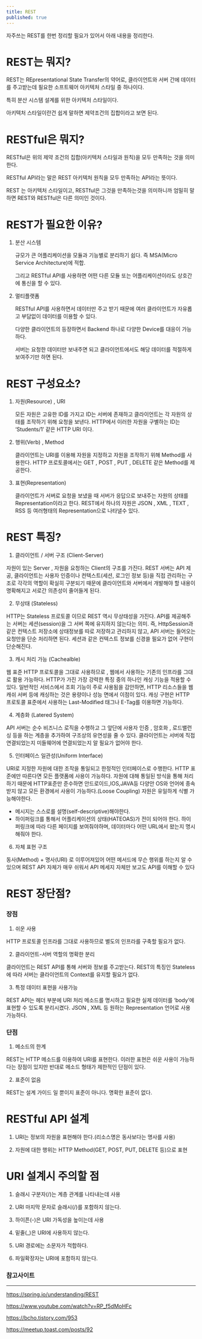 ```yaml
---
title: REST
published: true
---
```




자주쓰는 REST를 한번 정리할 필요가 있어서 아래 내용을 정리한다.



# [](#header-1)REST는 뭐지?

REST는 REpresentational State Transfer의 약어로, 클라이언트와 서버 간에 데이터를 주고받는데 필요한 소프트웨어 아키텍처 스타일 중 하나이다. 

특히 분산 시스템 설계를 위한 아키텍처 스타일이다. 

아키텍처 스타일이란건 쉽게 말하면 제약조건의 집합이라고 보면 된다.



# [](#header-1)RESTful은 뭐지?

RESTful은 위의 제약 조건의 집합(아키텍처 스타일과 원칙)을 모두 만족하는 것을 의미한다.

RESTful API라는 말은 REST 아키텍처 원칙을 모두 만족하는 API라는 뜻이다. 

REST 는 아키텍처 스타일이고, RESTful은 그것을 만족하는것을 의미하니까 엄밀히 말하면 REST와 RESTful은 다른 의미인 것이다.



# [](#header-1)REST가 필요한 이유?

1. 분산 시스템

   규모가 큰 어플리케이션을 모듈과 기능별로 분리하기 쉽다. 즉 MSA(Micro Service Architecture)에 적합. 

   그리고 RESTful API를 사용하면 어떤 다른 모듈 또는 어플리케이션이라도 상호간에 통신을 할 수 있다.

2. 멀티플랫폼

   RESTful API를 사용하면서 데이터만 주고 받기 때문에 여러 클라이언트가 자유롭고 부담없이 데이터를 이용할 수 있다. 

   다양한 클라이언트의 등장하면서 Backend 하나로 다양한 Device를 대응이 가능하다.
   
   서버는 요청한 데이터만 보내주면 되고 클라이언트에서도 해당 데이터를 적절하게 보여주기만 하면 된다. 



# [](#header-1)REST 구성요소?

1. 자원(Resource) , URI

   모든 자원은 고유한 ID를 가지고 ID는 서버에 존재하고 클라이언트는 각 자원의 상태를 조작하기 위해 요청을 보낸다. HTTP에서 이러한 자원을 구별하는 ID는 ‘Students/1’ 같은 HTTP URI 이다.

2. 행위(Verb) , Method

   클라이언트는 URI를 이용해 자원을 지정하고 자원을 조작하기 위해 Method를 사용한다. HTTP 프로토콜에서는 GET , POST , PUT , DELETE 같은 Method를 제공한다.

3. 표현(Representation)

   클라이언트가 서버로 요청을 보냈을 때 서버가 응답으로 보내주는 자원의 상태를 Representation이라고 한다. REST에서 하나의 자원은 JSON , XML , TEXT , RSS 등 여러형태의 Representation으로 나타낼수 있다.



# [](#header-1)REST 특징?

1. 클라이언트 / 서버 구조 (Client-Server)

  자원이 있는 Server , 자원을 요청하는 Client의 구조를 가진다. REST 서버는 API 제공, 클라이언트는 사용자 인증이나 컨텍스트(세션, 로그인 정보 등)을 직접 관리하는 구조로 각각의 역할이 확실히 구분되기 때문에 클라이언트와 서버에서 개발해야 할 내용이 명확해지고 서로간 의존성이 줄어들게 된다.

2. 무상태 (Stateless)

  HTTP는 Stateless 프로토콜 이므로 REST 역시 무상태성을 가진다. API를 제공해주는 서버는 세션(session)을 그 서버 쪽에 유지하지 않는다는 의미. 즉, HttpSession과 같은 컨텍스트 저장소에 상태정보를 따로 저장하고 관리하지 않고, API 서버는 들어오는 요청만을 단순 처리하면 된다. 세션과 같은 컨텍스트 정보를 신경쓸 필요가 없어 구현이 단순해진다.

3. 캐시 처리 가능 (Cachealble)

  웹 표준 HTTP 프로토콜을 그대로 사용하므로 , 웹에서 사용하는 기존의 인프라를 그대로 활용 가능하다.  HTTP가 가진 가장 강력한 특징 중의 하나인 캐싱 기능을 적용할 수 있다. 일반적인 서비스에서 조회 기능이 주로 사용됨을 감안하면, HTTP 리소스들을 웹 캐쉬 서버 등에 캐싱하는 것은 용량이나 성능 면에서 이점이 있다. 캐싱 구현은 HTTP 프로토콜 표준에서 사용하는 Last-Modified 태그나 E-Tag를 이용하면 가능하다.

4. 계층화 (Latered System)

  API 서버는 순수 비즈니스 로직을 수행하고 그 앞단에 사용자 인증 , 암호화 , 로드밸런싱 등을 하는 계층을 추가하여 구조상의 유연성을 줄 수 있다. 클라이언트는 서버에  직접 연결되었는지 미들웨어에 연결되었는지 알 필요가 없어야 한다.

5. 인터페이스 일관성(Uniform Interface)

  URI로 지정한 자원에 대한 조작을 통일되고 한정적인 인터페이스로 수행한다. HTTP 표준에만 따른다면 모든 플랫폼에 사용이 가능하다. 자원에 대해 통일된 방식을 통해 처리하기 때문에 HTTP표준만 준수하면 안드로이드,IOS,JAVA등 다양안 OS와 언어에 종속받지 않고 모든 환경에서 사용이 가능하다.(Loose Coupling) 자원은 유일하게 식별 가능해야한다. 

- 메시지는 스스로를 설명(self-descriptive)해야한다. 
- 하이퍼링크를 통해서 어플리케이션의 상태(HATEOAS)가 전이 되어야 한다. 하이퍼링크에 따라 다른 페이지를 보여줘야하며, 데이터마다 어떤 URL에서 왔는지 명시해줘야 한다.

6. 자체 표현 구조

  동사(Method) + 명사(URI) 로 이루어져있어 어떤 메서드에 무슨 행위를 하는지 알 수 있으며 REST API 자체가 매우 쉬워서 API 메세지 자체만 보고도 API를 이해할 수 있다



# [](#header-1)REST 장단점?

### [](#header-3)장점

1. 쉬운 사용

  HTTP 프로토콜 인프라를 그대로 사용하므로 별도의 인프라를 구축할 필요가 없다.

2. 클라이언트-서버 역할의 명확한 분리

  클라이언트는 REST API를 통해 서버와 정보를 주고받는다. REST의 특징인 Stateless에 따라 서버는 클라이언트의 Context를 유지할 필요가 없다.

3. 특정 데이터 표현을 사용가능

  REST API는 헤더 부분에 URI 처리 메소드를 명시하고 필요한 실제 데이터를 ‘body’에 표현할 수 있도록 분리시켰다. JSON , XML 등 원하는 Representation 언어로 사용 가능하다.

### [](#header-3)단점

1. 메소드의 한계

  REST는 HTTP 메소드를 이용하여 URI를 표현한다. 이러한 표현은 쉬운 사용이 가능하다는 장점이 있지만 반대로 메소드 형태가 제한적인 단점이 있다.

2. 표준이 없음

  REST는 설계 가이드 일 뿐이지 표준이 아니다. 명확한 표준이 없다.



# [](#header-1)RESTful API 설계

1. URI는 정보의 자원을 표현해야 한다.(리소스명은 동사보다는 명사를 사용)

2. 자원에 대한 행위는 HTTP Method(GET, POST, PUT, DELETE 등)으로 표현



# [](#header-1)URI 설계시 주의할 점

1. 슬래시 구분자(/)는 계층 관계를 나타내는데 사용

2. URI 마지막 문자로 슬래시(/)를 포함하지 않는다.

3. 하이픈(-)은 URI 가독성을 높이는데 사용

4. 밑줄(_)은 URI에 사용하지 않는다.

5. URI 경로에는 소문자가 적합하다.

6. 파일확장자는 URI에 포함하지 않는다.









### 참고사이트

* * *

https://spring.io/understanding/REST

https://www.youtube.com/watch?v=RP_f5dMoHFc

https://bcho.tistory.com/953

https://meetup.toast.com/posts/92